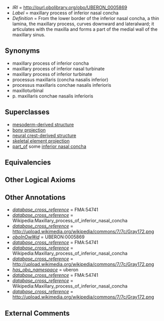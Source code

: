  * *IRI* = http://purl.obolibrary.org/obo/UBERON_0005869
 * *Label* = maxillary process of inferior nasal concha
 * *Definition* = From the lower border of the inferior nasal concha, a thin lamina, the maxillary process, curves downward and lateralward; it articulates with the maxilla and forms a part of the medial wall of the maxillary sinus.

## Synonyms

 * maxillary process of inferior concha
 * maxillary process of inferior nasal turbinate
 * maxillary process of inferior turbinate
 * processus maxillaris (concha nasalis inferior)
 * processus maxillaris conchae nasalis inferioris
 * maxilloturbinal
 * p. maxillaris conchae nasalis inferioris

## Superclasses

 * [mesoderm-derived structure](../../UBERON/20/UBERON_0004120.md)
 * [bony projection](../../UBERON/30/UBERON_0004530.md)
 * [neural crest-derived structure](../../UBERON/13/UBERON_0010313.md)
 * [skeletal element projection](../../UBERON/00/UBERON_4100000.md)
 * [part_of](../../BFO/50/BFO_0000050.md) some [inferior nasal concha](../../UBERON/22/UBERON_0005922.md)

## Equivalencies


## Other Logical Axioms


## Other Annotations

 * *[database_cross_reference](../../ef/oboInOwl#hasDbXref.md)* = FMA:54741
 * *[database_cross_reference](../../ef/oboInOwl#hasDbXref.md)* = Wikipedia:Maxillary_process_of_inferior_nasal_concha
 * *[database_cross_reference](../../ef/oboInOwl#hasDbXref.md)* = http://upload.wikimedia.org/wikipedia/commons/7/7c/Gray172.png
 * *[oboInOwl#id](../../id/oboInOwl#id.md)* = UBERON:0005869
 * *[database_cross_reference](../../ef/oboInOwl#hasDbXref.md)* = FMA:54741
 * *[database_cross_reference](../../ef/oboInOwl#hasDbXref.md)* = Wikipedia:Maxillary_process_of_inferior_nasal_concha
 * *[database_cross_reference](../../ef/oboInOwl#hasDbXref.md)* = http://upload.wikimedia.org/wikipedia/commons/7/7c/Gray172.png
 * *[has_obo_namespace](../../ce/oboInOwl#hasOBONamespace.md)* = uberon
 * *[database_cross_reference](../../ef/oboInOwl#hasDbXref.md)* = FMA:54741
 * *[database_cross_reference](../../ef/oboInOwl#hasDbXref.md)* = Wikipedia:Maxillary_process_of_inferior_nasal_concha
 * *[database_cross_reference](../../ef/oboInOwl#hasDbXref.md)* = http://upload.wikimedia.org/wikipedia/commons/7/7c/Gray172.png

## External Comments

